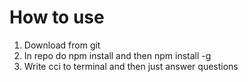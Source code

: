 How to use
==========

1. Download from git
2. In repo do npm install and then npm install -g
3. Write cci to terminal and then just answer questions
